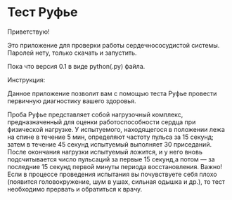 # Тест Руфье
Приветствую!

Это приложение для проверки работы сердечнососудистой системы.
Паролей нету, только скачать и запустить.

Пока что версия 0.1 в виде python(.py) файла.

Инструкция:

  Данное приложение позволит вам с помощью теста Руфье провести первичную диагностику вашего здоровья. 
  
  Проба Руфье представляет собой нагрузочный комплекс, предназначенный для оценки работоспособности сердца при физической нагрузке. У испытуемого, находящегося в положении лежа на спине в течение 5 мин, определяют частоту пульса за 15 секунд; затем в течение 45 секунд испытуемый выполняет 30 приседаний. После окончания нагрузки испытуемый ложится, и у него вновь подсчитывается число пульсаций за первые 15 секунд,а потом — за последние 15 секунд первой минуты периода восстановления. Важно! Если в процессе проведения испытания вы почувствуете себя плохо (появится головокружение, шум в ушах, сильная одышка и др.), то тест необходимо прервать и обратиться к врачу.
